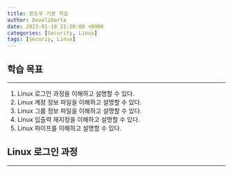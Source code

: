 ```yaml
---
title: 윈도우 기본 학습
author: Develiberta
date: 2022-01-18 21:20:00 +0900
categories: [Security, Linux]
tags: [Securiy, Linux]
---
```



## 학습 목표
---
1. Linux 로그인 과정을 이해하고 설명할 수 있다.
2. Linux 계정 정보 파일을 이해하고 설명할 수 있다.
3. Linux 그룹 정보 파일을 이해하고 설명할 수 있다.
4. Linux 입출력 재지정을 이해하고 설명할 수 있다.
5. Linux 파이프를 이해하고 설명할 수 있다.

## Linux 로그인 과정
---
